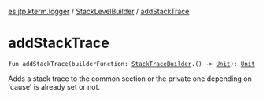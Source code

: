 [es.jtp.kterm.logger](../index.md) / [StackLevelBuilder](index.md) / [addStackTrace](./add-stack-trace.md)

# addStackTrace

`fun addStackTrace(builderFunction: `[`StackTraceBuilder`](../-stack-trace-builder/index.md)`.() -> `[`Unit`](https://kotlinlang.org/api/latest/jvm/stdlib/kotlin/-unit/index.html)`): `[`Unit`](https://kotlinlang.org/api/latest/jvm/stdlib/kotlin/-unit/index.html)

Adds a stack trace to the common section or the private one depending on 'cause' is already set or not.

